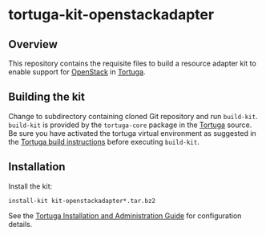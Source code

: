 # tortuga-kit-openstackadapter

## Overview

This repository contains the requisite files to build a resource adapter kit
to enable support for [OpenStack](https://www.openstack.org) in [Tortuga][].

## Building the kit

Change to subdirectory containing cloned Git repository and run `build-kit`.
`build-kit` is provided by the `tortuga-core` package in the [Tortuga][] source.
Be sure you have activated the tortuga virtual environment as suggested in the [Tortuga build instructions](https://github.com/UnivaCorporation/tortuga#build-instructions) before executing `build-kit`.

## Installation

Install the kit:

```shell
install-kit kit-openstackadapter*.tar.bz2
```

See the [Tortuga Installation and Administration Guide](https://github.com/UnivaCorporation/tortuga/blob/v6.3.1-20180512-1/doc/tortuga-6-admin-guide.md) for configuration
details.

[Tortuga]: https://github.com/UnivaCorporation/tortuga "Tortuga"

